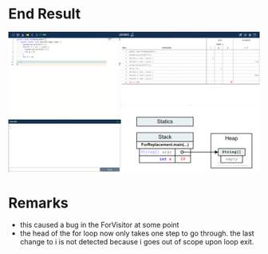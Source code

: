 # End Result
![img.png](img.png)

# Remarks
* this caused a bug in the ForVisitor at some point
* the head of the for loop now only takes one step to go through. the last change to i is not detected because i goes out of scope upon loop exit.